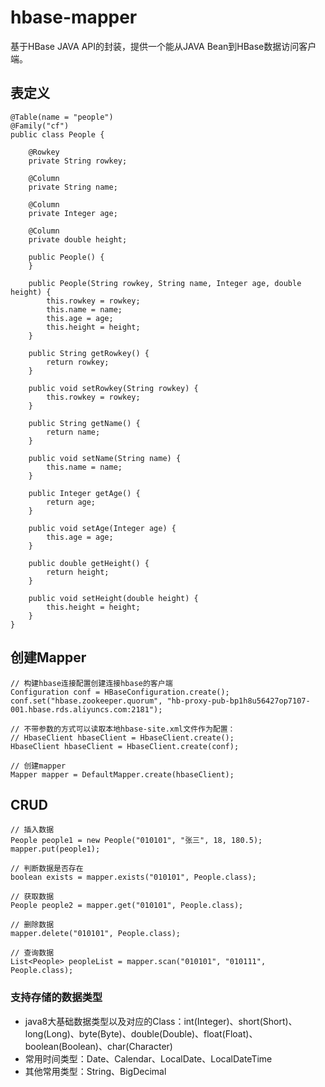# hbase-mapper
基于HBase JAVA API的封装，提供一个能从JAVA Bean到HBase数据访问客户端。

## 表定义
```
@Table(name = "people")
@Family("cf")
public class People {

    @Rowkey
    private String rowkey;

    @Column
    private String name;

    @Column
    private Integer age;

    @Column
    private double height;

    public People() {
    }

    public People(String rowkey, String name, Integer age, double height) {
        this.rowkey = rowkey;
        this.name = name;
        this.age = age;
        this.height = height;
    }

    public String getRowkey() {
        return rowkey;
    }

    public void setRowkey(String rowkey) {
        this.rowkey = rowkey;
    }

    public String getName() {
        return name;
    }

    public void setName(String name) {
        this.name = name;
    }

    public Integer getAge() {
        return age;
    }

    public void setAge(Integer age) {
        this.age = age;
    }

    public double getHeight() {
        return height;
    }

    public void setHeight(double height) {
        this.height = height;
    }
}
```
## 创建Mapper

```
// 构建hbase连接配置创建连接hbase的客户端
Configuration conf = HBaseConfiguration.create();
conf.set("hbase.zookeeper.quorum", "hb-proxy-pub-bp1h8u56427op7107-001.hbase.rds.aliyuncs.com:2181");

// 不带参数的方式可以读取本地hbase-site.xml文件作为配置：
// HbaseClient hbaseClient = HbaseClient.create();
HbaseClient hbaseClient = HbaseClient.create(conf);

// 创建mapper
Mapper mapper = DefaultMapper.create(hbaseClient);
```

## CRUD
```
// 插入数据
People people1 = new People("010101", "张三", 18, 180.5);
mapper.put(people1);

// 判断数据是否存在
boolean exists = mapper.exists("010101", People.class);

// 获取数据
People people2 = mapper.get("010101", People.class);

// 删除数据
mapper.delete("010101", People.class);

// 查询数据
List<People> peopleList = mapper.scan("010101", "010111", People.class);
```

### 支持存储的数据类型
- java8大基础数据类型以及对应的Class：int(Integer)、short(Short)、long(Long)、byte(Byte)、double(Double)、float(Float)、boolean(Boolean)、char(Character)
- 常用时间类型：Date、Calendar、LocalDate、LocalDateTime
- 其他常用类型：String、BigDecimal
